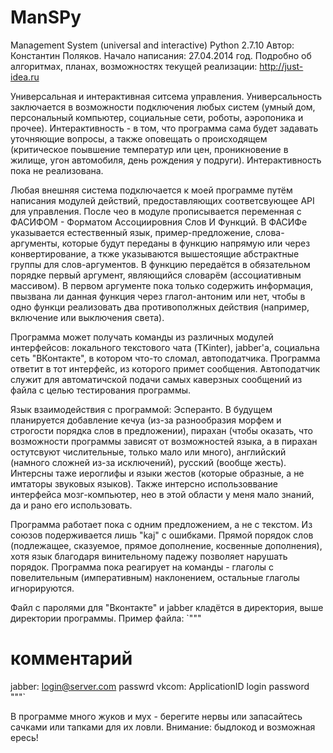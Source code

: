 # ManSPy
Management System (universal and interactive)
Python 2.7.10
Автор: Константин Поляков. Начало написания: 27.04.2014 год.
Подробно об алгоритмах, планах, возможностях текущей реализации: http://just-idea.ru

Универсальная и интерактивная ситсема управления. Универсальность заключается в возможности подключения любых систем (умный дом, персональный компьютер, социальные сети, роботы, аэропоника и прочее). Интерактивность - в том, что программа сама будет задавать уточняющие вопросы, а также оповещать о происходящем (критическое поывшение температур или цен, проникновение в жилище, угон автомобиля, день рождения у подруги). Интерактивность пока не реализована.

Любая внешняя система подключается к моей программе путём написания модулей действий, предоставляющих соответсвующее API для управления. После чео в модуле прописывается переменная с ФАСИФОМ - Форматом Ассоциировния Слов И Функций. В ФАСИФе указывается естественный язык, пример-предложение, слова-аргументы, которые будут переданы в функцию напрямую или через конвертирование, а ткже указываются вышестоящие абстрактные группы для слов-аргументов. В функцию передаётся в обязательном порядке первый аргумент, являющийся словарём (ассоциативным массивом). В первом аргументе пока только содержить информация, пвызвана ли данная функция через глагол-антоним или нет, чтобы в одно функци реализовать два противополжных действия (например, включение или выключения света).

Программа может получать команды из различных модулей интерфейсов: локального текстового чата (TKinter), jabber'а, социальна сеть "ВКонтакте", в котором  что-то сломал, автоподатчика. Программа ответит в тот интерфейс, из которого примет сообщения. Автоподатчик служит для автоматичской подачи самых каверзных сообщений из файла с целью тестирования программы.

Язык взаимодействия с программой: Эсперанто. В будущем планируется добавление кечуа (из-за разнообразия морфем и строгости порядка слов в предложении), пирахан (чтобы оказать, что возможности программы зависят от возможностей языка, а в пирахан остутсвуют числительные, только мало или много), английский (намного сложней из-за исключений), русский (вообще жесть). Интерсны таже иероглифы и языки жестов (которые образные, а не имтаторы звуковых языков). Также интерсно использоввание интерфейса мозг-компьютер, нео в этой области у меня мало знаний, да и рано его использовать.

Программа работает пока с одним предложением, а не с текстом. Из союзов подерживается лишь "kaj" с ошибками. Прямой порядок слов (подлежащее, сказуемое, прямое дополнение, косвенные дополнения), хотя язык благодаря винительному падежу позволяет нарушать порядок. Программа пока реагирует на команды - глаголы с повелительным (императивным) наклонением, остальные глаголы игнорируются.

Файл с паролями для "Вконтакте" и jabber кладётся в директория, выше директории программы. Пример файла:
`"""
# комментарий
jabber: login@server.com passwrd
vkcom: ApplicationID login password
"""`

В программе много жуков и мух - берегите нервы или запасайтесь сачками или тапками для их ловли. Внимание: быдлокод и возможная ересь!